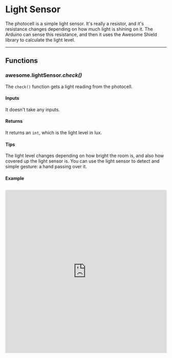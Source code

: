 # Light Sensor

The photocell is a simple light sensor. It's really a resistor, and it's resistance changes depending on how much light is shining on it. The Arduino can sense this resistance, and then it uses the Awesome Shield library to calculate the light level.

***

## Functions

### awesome.lightSensor.*check()*

The `check()` function gets a light reading from the photocell.

#### Inputs
It doesn't take any inputs.

#### Returns
It returns an `int`, which is the light level in lux.

#### Tips
The light level changes depending on how bright the room is, and also how covered up the light sensor is. You can use the light sensor to detect and simple gesture: a hand passing over it.

#### Example
<iframe style="height: 510px; width: 100%; margin: 10px 0 10px;" allowTransparency="true" src="https://codebender.cc/embed/sketch:90336" frameborder="0"></iframe>
